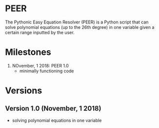 # PEER
The Pythonic Easy Equation Resolver (PEER) is a Python script that can solve polynomial equations (up to the 26th degree) in  one variable given a certain range inputted by the user.  

# Milestones 
1. NOvember, 1 2018: PEER 1.0
   - minimally functioning code

# Versions
## Version 1.0 (November, 1 2018)
- solving polynomial equations in one variable

